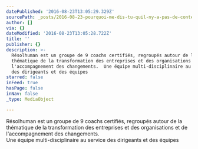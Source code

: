 ```yaml
---
datePublished: '2016-08-23T13:05:29.329Z'
sourcePath: _posts/2016-08-23-pourquoi-me-dis-tu-quil-ny-a-pas-de-contenus.md
author: []
via: {}
dateModified: '2016-08-23T13:05:28.722Z'
title: ''
publisher: {}
description: >-
  Résolhuman est un groupe de 9 coachs certifiés, regroupés autour de la
  thématique de la transformation des entreprises et des organisations et de
  l'accompagnement des changements.  Une équipe multi-disciplinaire au service
  des dirigeants et des équipes 
starred: false
inFeed: true
hasPage: false
inNav: false
_type: MediaObject

---
```

Résolhuman est un groupe de 9 coachs certifiés, regroupés autour de la thématique de la transformation des entreprises et des organisations et de l'accompagnement des changements.   
Une équipe multi-disciplinaire au service des dirigeants et des équipes